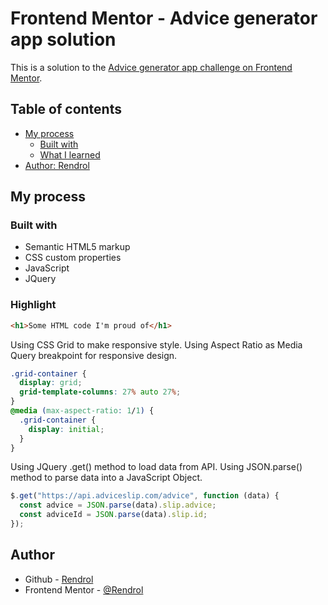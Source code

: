 # Frontend Mentor - Advice generator app solution

This is a solution to the [Advice generator app challenge on Frontend Mentor](https://www.frontendmentor.io/challenges/advice-generator-app-QdUG-13db).

## Table of contents

- [My process](#my-process)
  - [Built with](#built-with)
  - [What I learned](#Highlight)
- [Author: Rendrol](#author)

## My process

### Built with

- Semantic HTML5 markup
- CSS custom properties
- JavaScript
- JQuery

### Highlight

```html
<h1>Some HTML code I'm proud of</h1>
```

Using CSS Grid to make responsive style.
Using Aspect Ratio as Media Query breakpoint for responsive design.

```css
.grid-container {
  display: grid;
  grid-template-columns: 27% auto 27%;
}
@media (max-aspect-ratio: 1/1) {
  .grid-container {
    display: initial;
  }
}
```

Using JQuery .get() method to load data from API.
Using JSON.parse() method to parse data into a JavaScript Object.

```js
$.get("https://api.adviceslip.com/advice", function (data) {
  const advice = JSON.parse(data).slip.advice;
  const adviceId = JSON.parse(data).slip.id;
});
```

## Author

- Github - [Rendrol](https://github.com/Rendrol)
- Frontend Mentor - [@Rendrol](https://www.frontendmentor.io/profile/Rendrol)
